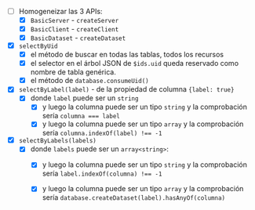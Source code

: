 - [ ] Homogeneizar las 3 APIs:
   - [x] `BasicServer` - `createServer`
   - [x] `BasicClient` - `createClient`
   - [x] `BasicDataset` - `createDataset`
- [x] `selectByUid`
   - [x] el método de buscar en todas las tablas, todos los recursos
   - [x] el selector en el árbol JSON de `$ids.uid` queda reservado como nombre de tabla genérica.
   - [x] el método de `database.consumeUid()`
- [x] `selectByLabel(label)` - de la propiedad de columna `{label: true}`
   - [x] donde `label` puede ser un `string`
      - [x] y luego la columna puede ser un tipo `string` y la comprobación sería `columna === label`
      - [x] y luego la columna puede ser un tipo `array` y la comprobación sería `columna.indexOf(label) !== -1`
- [x] `selectByLabels(labels)`
   - [x] donde `labels` puede ser un `array<string>`:
      - [x] y luego la columna puede ser un tipo `string` y la comprobación sería `label.indexOf(columna) !== -1`
      - [x] y luego la columna puede ser un tipo `array` y la comprobación sería `database.createDataset(label).hasAnyOf(columna)`

   
   